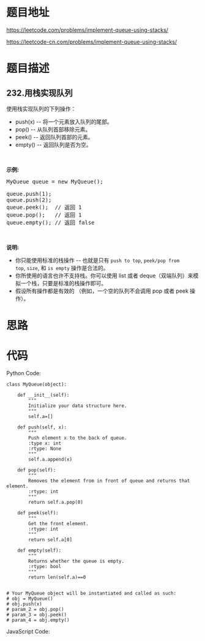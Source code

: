 # 题目地址
https://leetcode.com/problems/implement-queue-using-stacks/

https://leetcode-cn.com/problems/implement-queue-using-stacks/
# 题目描述
## 232.用栈实现队列
<p>使用栈实现队列的下列操作：</p>

<ul>
	<li>push(x) -- 将一个元素放入队列的尾部。</li>
	<li>pop() -- 从队列首部移除元素。</li>
	<li>peek() -- 返回队列首部的元素。</li>
	<li>empty() -- 返回队列是否为空。</li>
</ul>

<p>&nbsp;</p>

<p><strong>示例:</strong></p>

<pre>MyQueue queue = new MyQueue();

queue.push(1);
queue.push(2);  
queue.peek();  // 返回 1
queue.pop();   // 返回 1
queue.empty(); // 返回 false</pre>

<p>&nbsp;</p>

<p><strong>说明:</strong></p>

<ul>
	<li>你只能使用标准的栈操作 -- 也就是只有&nbsp;<code>push to top</code>,&nbsp;<code>peek/pop from top</code>,&nbsp;<code>size</code>, 和&nbsp;<code>is empty</code>&nbsp;操作是合法的。</li>
	<li>你所使用的语言也许不支持栈。你可以使用 list 或者 deque（双端队列）来模拟一个栈，只要是标准的栈操作即可。</li>
	<li>假设所有操作都是有效的 （例如，一个空的队列不会调用 pop 或者 peek 操作）。</li>
</ul>

# 思路

# 代码
Python Code:

```
class MyQueue(object):

    def __init__(self):
        """
        Initialize your data structure here.
        """
        self.a=[]

    def push(self, x):
        """
        Push element x to the back of queue.
        :type x: int
        :rtype: None
        """
        self.a.append(x)

    def pop(self):
        """
        Removes the element from in front of queue and returns that element.
        :rtype: int
        """
        return self.a.pop(0)

    def peek(self):
        """
        Get the front element.
        :rtype: int
        """
        return self.a[0]

    def empty(self):
        """
        Returns whether the queue is empty.
        :rtype: bool
        """
        return len(self.a)==0


# Your MyQueue object will be instantiated and called as such:
# obj = MyQueue()
# obj.push(x)
# param_2 = obj.pop()
# param_3 = obj.peek()
# param_4 = obj.empty()
```
JavaScript Code:

```

```
